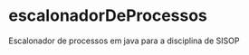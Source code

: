 escalonadorDeProcessos
======================

Escalonador de processos em java para a disciplina de SISOP
